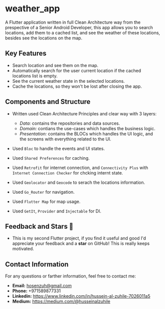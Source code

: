 # weather_app

A Flutter application written in full Clean Architecture way from the prespective of a Senior Android Developer, this app allows you to search locations, add them to a cached list, and see the weather of these locations, besides see the locations on the map.

## Key Features
  - Search location and see them on the map.
  - Automatically search for the user current location if the cached locations list is empty.
  - See the current weather state in the selected locations.
  - Cache the locations, so they won't be lost after closing the app.

## Components and Structure
  - Written used Clean Architecture Principles and clear way with 3 layers:
      - *Data:* contains the repositories and data sources.
      - *Domain:* contians the use-cases which handles the business logic.
      - *Presentation:* contains the BLOCs which handles the UI logic, and the screens with everything related to the UI.
   
  - Used `Bloc` to handle the events and UI states.
  - Used `Shared Preferences` for caching.
  - Used `Retrofit` for internet connection, and `Connectivity Plus` with `Internet Connection Checker` for chcking internt state.
  - Used `Geolocator` and `Geocode` to serach the locations information.
  - Used `Go_Router` for navigation.
  - Used `Flutter Map` for map usage.
  - Used `GetIt`, `Provider` and `Injectable` for DI.

## Feedback and Stars 🌟
* This is my second Flutter project, if you find it useful and good I'd appreciate your feedback and a **star** on GitHub! This is really keeps motivated.

## Contact Information

For any questions or farther information, feel free to contact me:
* **Email:** hosenzuh@gmail.com
* **Phone:** +971589877331
* **Linkedin:** https://www.linkedin.com/in/hussein-al-zuhile-7026011a5
* **Medium:** https://medium.com/@husseinalzuhile
